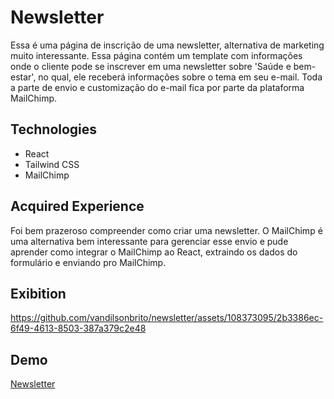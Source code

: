 # Newsletter

Essa é uma página de inscrição de uma newsletter, alternativa de marketing muito interessante. Essa página contém um template com informações onde o cliente pode se inscrever em uma newsletter sobre 'Saúde e bem-estar', no qual, ele receberá informações sobre o tema em seu e-mail. Toda a parte de envio e customização do e-mail fica por parte da plataforma MailChimp.

<h2>Technologies</h2>

- React
- Tailwind CSS
- MailChimp

<h2>Acquired Experience</h2>

Foi bem prazeroso compreender como criar uma newsletter. O MailChimp é uma alternativa bem interessante para gerenciar esse envio e pude aprender como integrar o MailChimp ao React, extraindo os dados do formulário e enviando pro MailChimp.

<h2>Exibition</h2>

https://github.com/vandilsonbrito/newsletter/assets/108373095/2b3386ec-6f49-4613-8503-387a379c2e48

<h2>Demo</h2>

[Newsletter](https://newsletter-bem-estar-e-saude.netlify.app/)


